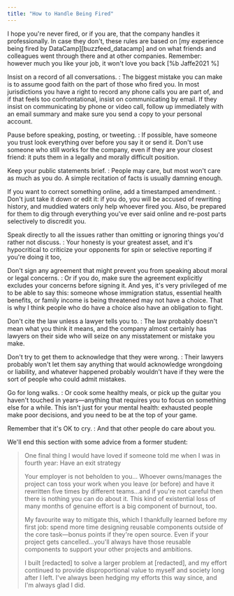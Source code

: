 ```yaml
---
title: "How to Handle Being Fired"
---
```


I hope you're never fired,
or if you are,
that the company handles it professionally.
In case they don't,
these rules are based on [my experience being fired by DataCamp][buzzfeed_datacamp]
and on what friends and colleagues went through there and at other companies.
Remember:
however much you like your job, it won't love you back [%b Jaffe2021 %]

Insist on a record of all conversations.
:   The biggest mistake you can make is to assume good faith on the part of
    those who fired you.  In most jurisdictions you have a right to record any
    phone calls you are part of, and if that feels too confrontational, insist
    on communicating by email.  If they insist on communicating by phone or
    video call, follow up immediately with an email summary and make sure you
    send a copy to your personal account.

Pause before speaking, posting, or tweeting.
:   If possible, have someone you trust look everything over before you say it
    or send it.  Don't use someone who still works for the company, even if they
    are your closest friend: it puts them in a legally and morally difficult
    position.

Keep your public statements brief.
:   People may care, but most won't care as much as you do.  A simple recitation
    of facts is usually damning enough.

If you want to correct something online, add a timestamped amendment.
:   Don't just take it down or edit it: if you do, you will be accused of
    rewriting history, and muddied waters only help whoever fired you.  Also, be
    prepared for them to dig through everything you've ever said online and
    re-post parts selectively to discredit you.

Speak directly to all the issues rather than omitting or ignoring things you'd rather not discuss.
:   Your honesty is your greatest asset, and it's hypocritical to criticize your
    opponents for spin or selective reporting if you're doing it too,

Don't sign any agreement that might prevent you from speaking about moral or legal concerns.
:   Or if you do, make sure the agreement explicitly excludes your concerns
    before signing it.  And yes, it's very privileged of me to be able to say
    this: someone whose immigration status, essential health benefits, or family
    income is being threatened may not have a choice.  That is why I think
    people who do have a choice also have an obligation to fight.

Don't cite the law unless a lawyer tells you to.
:   The law probably doesn't mean what you think it means, and the company
    almost certainly has lawyers on their side who will seize on any
    misstatement or mistake you make.

Don't try to get them to acknowledge that they were wrong.
:   Their lawyers probably won't let them say anything that would acknowledge
    wrongdoing or liability, and whatever happened probably wouldn't have if
    they were the sort of people who could admit mistakes.

Go for long walks.
:   Or cook some healthy meals, or pick up the guitar you haven't touched in
    years—anything that requires you to focus on something else for a while.
    This isn't just for your mental health: exhausted people make poor
    decisions, and you need to be at the top of your game.

Remember that it's OK to cry.
:   And that other people do care about you.

We'll end this section with some advice from a former student:

<blockquote>

One final thing I would have loved if someone told me when I was in fourth year:
Have an exit strategy

Your employer is not beholden to you…  Whoever owns/manages the project can toss
your work when you leave (or before) and have it rewritten five times by
different teams…and if you're not careful then there is nothing you can do about
it. This kind of existential loss of many months of genuine effort is a big
component of burnout, too.

My favourite way to mitigate this, which I thankfully learned before my first
job: spend more time designing reusable components outside of the core
task—bonus points if they're open source. Even if your project gets
cancelled…you'll always have those reusable components to support your other
projects and ambitions.

I built [redacted] to solve a larger problem at [redacted], and my effort
continued to provide disproportional value to myself and society long after I
left.  I've always been hedging my efforts this way since, and I'm always glad I
did.
</blockquote>
